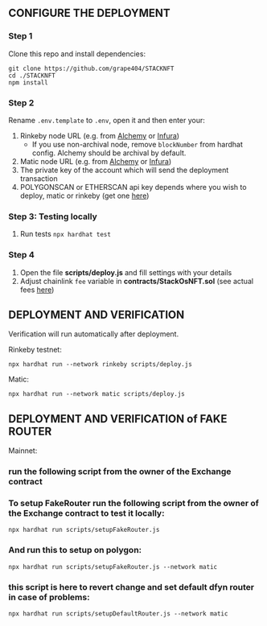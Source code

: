 ## CONFIGURE THE DEPLOYMENT

### Step 1
Clone this repo and install dependencies:
```
git clone https://github.com/grape404/STACKNFT
cd ./STACKNFT
npm install
```

### Step 2
Rename `.env.template` to `.env`, open it and then enter your:
1. Rinkeby node URL (e.g. from [Alchemy](https://dashboard.alchemyapi.io/) or [Infura](https://infura.io/dashboard))
    - If you use non-archival node, remove `blockNumber` from hardhat config. Alchemy should be archival by default.
2. Matic node URL (e.g. from [Alchemy](https://dashboard.alchemyapi.io/) or [Infura](https://infura.io/dashboard))
3. The private key of the account which will send the deployment transaction
4. POLYGONSCAN or ETHERSCAN api key depends where you wish to deploy, matic or rinkeby (get one [here](https://polygonscan.com/myapikey))

### Step 3: Testing locally
1. Run tests `npx hardhat test`

### Step 4
1. Open the file **scripts/deploy.js** and fill settings with your details
2. Adjust chainlink `fee` variable in **contracts/StackOsNFT.sol** (see actual fees [here](https://docs.chain.link/docs/vrf-contracts/))

## DEPLOYMENT AND VERIFICATION
Verification will run automatically after deployment.

Rinkeby testnet:
```shell
npx hardhat run --network rinkeby scripts/deploy.js
```
Matic:
```shell
npx hardhat run --network matic scripts/deploy.js
```

## DEPLOYMENT AND VERIFICATION of FAKE ROUTER

Mainnet:

### run the following script from the owner of the Exchange contract

### To setup FakeRouter run the following script from the owner of the Exchange contract to test it locally:

```shell
npx hardhat run scripts/setupFakeRouter.js
```

### And run this to setup on polygon:

```shell
npx hardhat run scripts/setupFakeRouter.js --network matic
```

### this script is here to revert change and set default dfyn router in case of problems:

```shell
npx hardhat run scripts/setupDefaultRouter.js --network matic
```
